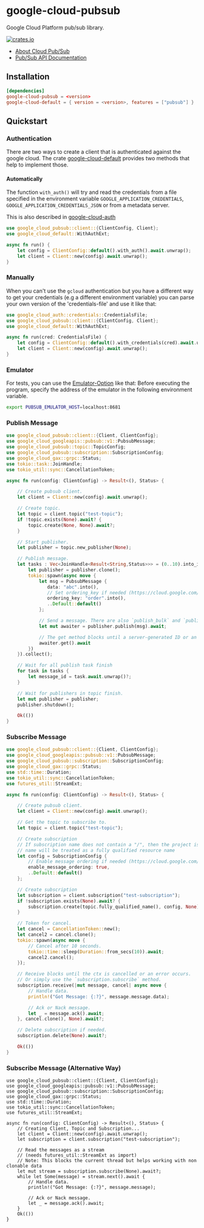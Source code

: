 # google-cloud-pubsub

Google Cloud Platform pub/sub library.

[![crates.io](https://img.shields.io/crates/v/google-cloud-pubsub.svg)](https://crates.io/crates/google-cloud-pubsub)


* [About Cloud Pub/Sub](https://cloud.google.com/pubsub/)
* [Pub/Sub API Documentation](https://cloud.google.com/pubsub/docs)

## Installation

```toml
[dependencies]
google-cloud-pubsub = <version>
google-cloud-default = { version = <version>, features = ["pubsub"] }
```

## Quickstart

### Authentication
There are two ways to create a client that is authenticated against the google cloud.
The crate [google-cloud-default](https://crates.io/crates/google-cloud-default) provides two methods that help to implement those.

#### Automatically

The function `with_auth()` will try and read the credentials from a file specified in the environment variable `GOOGLE_APPLICATION_CREDENTIALS`, `GOOGLE_APPLICATION_CREDENTIALS_JSON` or
from a metadata server.

This is also described in [google-cloud-auth](https://github.com/yoshidan/google-cloud-rust/blob/main/foundation/auth/README.md)

```rust
use google_cloud_pubsub::client::{ClientConfig, Client};
use google_cloud_default::WithAuthExt;

async fn run() {
    let config = ClientConfig::default().with_auth().await.unwrap();
    let client = Client::new(config).await.unwrap();
}
```

### Manually

When you can't use the `gcloud` authentication but you have a different way to get your credentials (e.g a different environment variable)
you can parse your own version of the 'credentials-file' and use it like that:

```rust
use google_cloud_auth::credentials::CredentialsFile;
use google_cloud_pubsub::client::{ClientConfig, Client};
use google_cloud_default::WithAuthExt;

async fn run(cred: CredentialsFile) {
    let config = ClientConfig::default().with_credentials(cred).await.unwrap();
    let client = Client::new(config).await.unwrap();
}
```

### Emulator
For tests, you can use the [Emulator-Option](https://github.com/yoshidan/google-cloud-rust/blob/cbd5ed1315d7b828c89a50fe71fcbaf15ddc964b/pubsub/src/client.rs#L32) like that:
Before executing the program, specify the address of the emulator in the following environment variable.

```sh
export PUBSUB_EMULATOR_HOST=localhost:8681
```

### Publish Message

```rust
use google_cloud_pubsub::client::{Client, ClientConfig};
use google_cloud_googleapis::pubsub::v1::PubsubMessage;
use google_cloud_pubsub::topic::TopicConfig;
use google_cloud_pubsub::subscription::SubscriptionConfig;
use google_cloud_gax::grpc::Status;
use tokio::task::JoinHandle;
use tokio_util::sync::CancellationToken;

async fn run(config: ClientConfig) -> Result<(), Status> {

    // Create pubsub client.
    let client = Client::new(config).await.unwrap();

    // Create topic.
    let topic = client.topic("test-topic");
    if !topic.exists(None).await? {
        topic.create(None, None).await?;
    }

    // Start publisher.
    let publisher = topic.new_publisher(None);

    // Publish message.
    let tasks : Vec<JoinHandle<Result<String,Status>>> = (0..10).into_iter().map(|_i| {
        let publisher = publisher.clone();
        tokio::spawn(async move {
            let msg = PubsubMessage {
               data: "abc".into(),
               // Set ordering_key if needed (https://cloud.google.com/pubsub/docs/ordering)
               ordering_key: "order".into(),
               ..Default::default()
            };

            // Send a message. There are also `publish_bulk` and `publish_immediately` methods.
            let mut awaiter = publisher.publish(msg).await;

            // The get method blocks until a server-generated ID or an error is returned for the published message.
            awaiter.get().await
        })
    }).collect();

    // Wait for all publish task finish
    for task in tasks {
        let message_id = task.await.unwrap()?;
    }

    // Wait for publishers in topic finish.
    let mut publisher = publisher;
    publisher.shutdown();

    Ok(())
}
```

### Subscribe Message

```rust
use google_cloud_pubsub::client::{Client, ClientConfig};
use google_cloud_googleapis::pubsub::v1::PubsubMessage;
use google_cloud_pubsub::subscription::SubscriptionConfig;
use google_cloud_gax::grpc::Status;
use std::time::Duration;
use tokio_util::sync::CancellationToken;
use futures_util::StreamExt;

async fn run(config: ClientConfig) -> Result<(), Status> {

    // Create pubsub client.
    let client = Client::new(config).await.unwrap();

    // Get the topic to subscribe to.
    let topic = client.topic("test-topic");

    // Create subscription
    // If subscription name does not contain a "/", then the project is taken from client above. Otherwise, the
    // name will be treated as a fully qualified resource name
    let config = SubscriptionConfig {
        // Enable message ordering if needed (https://cloud.google.com/pubsub/docs/ordering)
        enable_message_ordering: true,
        ..Default::default()
    };

    // Create subscription
    let subscription = client.subscription("test-subscription");
    if !subscription.exists(None).await? {
        subscription.create(topic.fully_qualified_name(), config, None).await?;
    }

    // Token for cancel.
    let cancel = CancellationToken::new();
    let cancel2 = cancel.clone();
    tokio::spawn(async move {
        // Cancel after 10 seconds.
        tokio::time::sleep(Duration::from_secs(10)).await;
        cancel2.cancel();
    });

    // Receive blocks until the ctx is cancelled or an error occurs.
    // Or simply use the `subscription.subscribe` method.
    subscription.receive(|mut message, cancel| async move {
        // Handle data.
        println!("Got Message: {:?}", message.message.data);

        // Ack or Nack message.
        let _ = message.ack().await;
    }, cancel.clone(), None).await?;

    // Delete subscription if needed.
    subscription.delete(None).await?;

    Ok(())
}
```

### Subscribe Message (Alternative Way)

```no_run
use google_cloud_pubsub::client::{Client, ClientConfig};
use google_cloud_googleapis::pubsub::v1::PubsubMessage;
use google_cloud_pubsub::subscription::SubscriptionConfig;
use google_cloud_gax::grpc::Status;
use std::time::Duration;
use tokio_util::sync::CancellationToken;
use futures_util::StreamExt;

async fn run(config: ClientConfig) -> Result<(), Status> {
    // Creating Client, Topic and Subscription...
    let client = Client::new(config).await.unwrap();
    let subscription = client.subscription("test-subscription");

    // Read the messages as a stream
    // (needs futures_util::StreamExt as import)
    // Note: This blocks the current thread but helps working with non clonable data
    let mut stream = subscription.subscribe(None).await?;
    while let Some(message) = stream.next().await {
        // Handle data.
        println!("Got Message: {:?}", message.message);

        // Ack or Nack message.
        let _ = message.ack().await;
    }
    Ok(())
}
```
